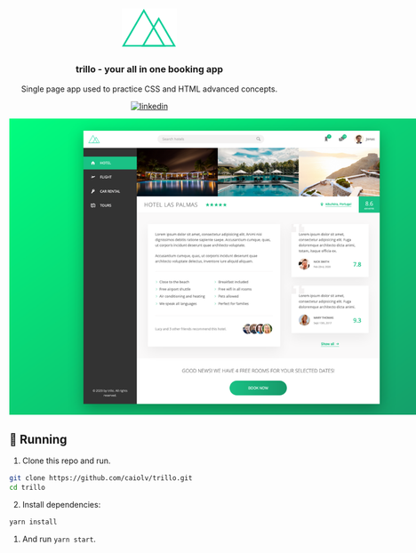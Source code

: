 <h1 align="center">
  <img alt="trillo" src=".github/logo.png" width="100px" />
</h1>

<h3 align="center">trillo - your all in one booking app</h3>

<p align="center">Single page app used to practice CSS and HTML advanced concepts.</p>

<p align="center">
  <a href="https://www.linkedin.com/in/caio-oliveira-b1365a124/">
    <img alt="linkedin" src="https://img.shields.io/badge/-Caio%20Oliveira-0a66c2?style=flat&logo=Linkedin&logoColor=white">
  </a>
</p>

<p align="center">
  <img alt="screenshot1" src=".github/screenshot1.png"style="max-width: 800px">
</p>

## 🚀 Running
1. Clone this repo and run.
```bash
git clone https://github.com/caiolv/trillo.git
cd trillo
```
2. Install dependencies:
```bash
yarn install
```
1. And run `yarn start`.